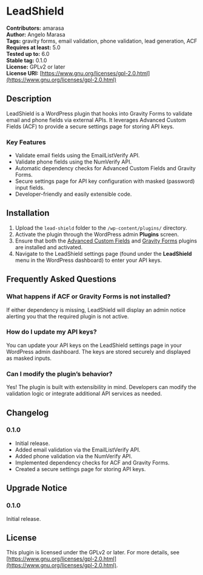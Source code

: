 # LeadShield

**Contributors:** amarasa  
**Author:** Angelo Marasa  
**Tags:** gravity forms, email validation, phone validation, lead generation, ACF  
**Requires at least:** 5.0  
**Tested up to:** 6.0  
**Stable tag:** 0.1.0  
**License:** GPLv2 or later  
**License URI:** [https://www.gnu.org/licenses/gpl-2.0.html](https://www.gnu.org/licenses/gpl-2.0.html)

## Description

LeadShield is a WordPress plugin that hooks into Gravity Forms to validate email and phone fields via external APIs. It leverages Advanced Custom Fields (ACF) to provide a secure settings page for storing API keys.

### Key Features

-   Validate email fields using the EmailListVerify API.
-   Validate phone fields using the NumVerify API.
-   Automatic dependency checks for Advanced Custom Fields and Gravity Forms.
-   Secure settings page for API key configuration with masked (password) input fields.
-   Developer-friendly and easily extensible code.

## Installation

1. Upload the `lead-shield` folder to the `/wp-content/plugins/` directory.
2. Activate the plugin through the WordPress admin **Plugins** screen.
3. Ensure that both the [Advanced Custom Fields](https://www.advancedcustomfields.com/) and [Gravity Forms](https://www.gravityforms.com/) plugins are installed and activated.
4. Navigate to the LeadShield settings page (found under the **LeadShield** menu in the WordPress dashboard) to enter your API keys.

## Frequently Asked Questions

### What happens if ACF or Gravity Forms is not installed?

If either dependency is missing, LeadShield will display an admin notice alerting you that the required plugin is not active.

### How do I update my API keys?

You can update your API keys on the LeadShield settings page in your WordPress admin dashboard. The keys are stored securely and displayed as masked inputs.

### Can I modify the plugin’s behavior?

Yes! The plugin is built with extensibility in mind. Developers can modify the validation logic or integrate additional API services as needed.

## Changelog

### 0.1.0

-   Initial release.
-   Added email validation via the EmailListVerify API.
-   Added phone validation via the NumVerify API.
-   Implemented dependency checks for ACF and Gravity Forms.
-   Created a secure settings page for storing API keys.

## Upgrade Notice

### 0.1.0

Initial release.

## License

This plugin is licensed under the GPLv2 or later. For more details, see [https://www.gnu.org/licenses/gpl-2.0.html](https://www.gnu.org/licenses/gpl-2.0.html).
